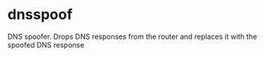 dnsspoof
========

DNS spoofer. Drops DNS responses from the router and replaces it with the spoofed DNS response
